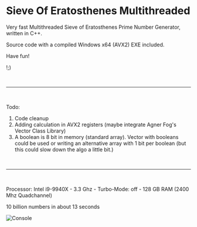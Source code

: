 # Sieve Of Eratosthenes Multithreaded
Very fast Multithreaded Sieve of Eratosthenes Prime Number Generator, written in C++.

Source code with a compiled Windows x64 (AVX2) EXE included.

Have fun!

!;)

<br>
<hr>
<br>

Todo:
1. Code cleanup
2. Adding calculation in AVX2 registers (maybe integrate Agner Fog's Vector Class Library)
3. A boolean is 8 bit in memory (standard array). Vector with booleans could be used or writing an alternative array with 1 bit per boolean
   (but this could slow down the algo a little bit.)

<br>
<hr>
<br>

Processor: Intel i9-9940X - 3.3 Ghz - Turbo-Mode: off - 128 GB RAM (2400 Mhz Quadchannel)

10 billion numbers in about 13 seconds

![Console](https://github.com/bformless/Prime-Number-Generator-Win64/blob/main/Picture_2021-11-16.jpg)



